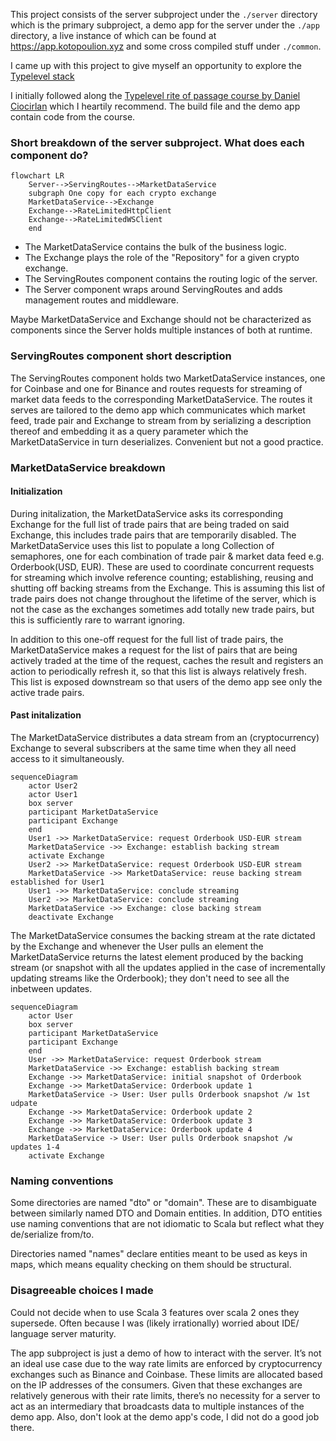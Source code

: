 This project consists of the server subproject under the `./server` directory which is the primary subproject, a demo app for the server under the `./app` directory, a live instance of which can be found at <https://app.kotopoulion.xyz> and some cross compiled stuff under `./common`.

I came up with this project to give myself an opportunity to explore the [Typelevel stack](https://typelevel.org/)

I initially followed along the [Typelevel rite of passage course by Daniel Ciocirlan](https://rockthejvm.com/p/typelevel-rite-of-passage) which I heartily recommend. The build file and the demo app contain code from the course.

### Short breakdown of the server subproject. What does each component do?
```mermaid
flowchart LR
    Server-->ServingRoutes-->MarketDataService
    subgraph One copy for each crypto exchange
    MarketDataService-->Exchange
    Exchange-->RateLimitedHttpClient
    Exchange-->RateLimitedWSClient
    end
```
- The MarketDataService contains the bulk of the business logic. 
- The Exchange plays the role of the "Repository" for a given crypto exchange. 
- The ServingRoutes component contains the routing logic of the server.
- The Server component wraps around ServingRoutes and adds management routes and middleware.

Maybe MarketDataService and Exchange should not be characterized as components since the Server holds multiple instances of both at runtime.

### ServingRoutes component short description
The ServingRoutes component holds two MarketDataService instances, one for Coinbase and one for Binance and routes requests for streaming of market data feeds to the corresponding MarketDataService. The routes it serves are tailored to the demo app which communicates which market feed, trade pair and Exchange to stream from by serializing a description thereof and embedding it as a query parameter which the MarketDataService in turn deserializes. Convenient but not a good practice.

### MarketDataService breakdown
#### Initialization
During initalization, the MarketDataService asks its corresponding Exchange for the full list of trade pairs that are being traded on said Exchange, this includes trade pairs that are temporarily disabled. The MarketDataService uses this list to populate a long Collection of semaphores, one for each combination of trade pair & market data feed e.g. Orderbook(USD, EUR). These are used to coordinate concurrent requests for streaming which involve reference counting; establishing, reusing and shutting off backing streams from the Exchange. This is assuming this list of trade pairs does not change throughout the lifetime of the server, which is not the case as the exchanges sometimes add totally new trade pairs, but this is sufficiently rare to warrant ignoring.

In addition to this one-off request for the full list of trade pairs, the MarketDataService makes a request for the list of pairs that are being actively traded at the time of the request, caches the result and registers an action to periodically refresh it, so that this list is always relatively fresh. This list is exposed downstream so that users of the demo app see only the active trade pairs.

#### Past initalization
The MarketDataService distributes a data stream from an (cryptocurrency) Exchange to several subscribers at the same time when they all need access to it simultaneously.
```mermaid
sequenceDiagram
    actor User2
    actor User1
    box server
    participant MarketDataService
    participant Exchange
    end
    User1 ->> MarketDataService: request Orderbook USD-EUR stream
    MarketDataService ->> Exchange: establish backing stream
    activate Exchange
    User2 ->> MarketDataService: request Orderbook USD-EUR stream
    MarketDataService ->> MarketDataService: reuse backing stream established for User1
    User1 ->> MarketDataService: conclude streaming
    User2 ->> MarketDataService: conclude streaming
    MarketDataService ->> Exchange: close backing stream
    deactivate Exchange
```
The MarketDataService consumes the backing stream at the rate dictated by the Exchange and whenever the User pulls an element the MarketDataService returns the latest element produced by the backing stream (or snapshot with all the updates applied in the case of incrementally updating streams like the Orderbook); they don't need to see all the inbetween updates.
```mermaid
sequenceDiagram
    actor User
    box server
    participant MarketDataService
    participant Exchange
    end
    User ->> MarketDataService: request Orderbook stream
    MarketDataService ->> Exchange: establish backing stream
    Exchange ->> MarketDataService: initial snapshot of Orderbook
    Exchange ->> MarketDataService: Orderbook update 1
    MarketDataService -> User: User pulls Orderbook snapshot /w 1st udpate
    Exchange ->> MarketDataService: Orderbook update 2
    Exchange ->> MarketDataService: Orderbook update 3
    Exchange ->> MarketDataService: Orderbook update 4
    MarketDataService -> User: User pulls Orderbook snapshot /w updates 1-4
    activate Exchange
```
### Naming conventions
Some directories are named "dto" or "domain". These are to disambiguate between similarly named DTO and Domain entities. In addition, DTO entities use naming conventions that are not idiomatic to Scala but reflect what they de/serialize from/to.

Directories named "names" declare entities meant to be used as keys in maps, which means equality checking on them should be structural.

### Disagreeable choices I made
Could not decide when to use Scala 3 features over scala 2 ones they supersede. Often because I was (likely irrationally) worried about IDE/ language server maturity.

The app subproject is just a demo of how to interact with the server. It’s not an ideal use case due to the way rate limits are enforced by cryptocurrency exchanges such as Binance and Coinbase. These limits are allocated based on the IP addresses of the consumers. Given that these exchanges are relatively generous with their rate limits, there’s no necessity for a server to act as an intermediary that broadcasts data to multiple instances of the demo app. Also, don't look at the demo app's code, I did not do a good job there.

